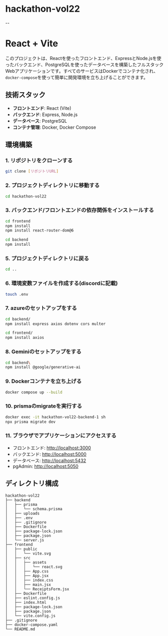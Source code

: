 # hackathon-vol22
--

# React + Vite

このプロジェクトは、Reactを使ったフロントエンド、ExpressとNode.jsを使ったバックエンド、PostgreSQLを使ったデータベースを構築したフルスタックWebアプリケーションです。すべてのサービスはDockerでコンテナ化され、`docker-compose`を使って簡単に開発環境を立ち上げることができます。

## 技術スタック

- **フロントエンド**: React (Vite)
- **バックエンド**: Express, Node.js
- **データベース**: PostgreSQL
- **コンテナ管理**: Docker, Docker Compose

## 環境構築

### 1. リポジトリをクローンする
```bash
git clone [リポジトリURL]
```
### 2. プロジェクトディレクトリに移動する
```bash
cd hackathon-vol22
```
### 3. バックエンド/フロントエンドの依存関係をインストールする
```bash
cd frontend
npm install
npm install react-router-dom@6
```
```bash
cd backend
npm install
```

### 5. プロジェクトディレクトリに戻る
```bash
cd ..
```

### 6. 環境変数ファイルを作成する(discordに記載)
```bash
touch .env
```

### 7. azureのセットアップをする
```bash
cd backend/
npm install express axios dotenv cors multer

cd frontend/
npm install axios
```

### 8. Geminiのセットアップをする
```bash
cd backend\
npm install @google/generative-ai
```

### 9. Dockerコンテナを立ち上げる
```bash
docker compose up --build
```

### 10. prismaのmigrateを実行する
```bash
docker exec -it hackathon-vol22-backend-1 sh
npx prisma migrate dev
```

### 11. ブラウザでアプリケーションにアクセスする
- フロントエンド: [http://localhost:3000](http://localhost:3000)
- バックエンド: [http://localhost:5000](http://localhost:5000)
- データベース: [http://localhost:5432](http://localhost:5432)
- pgAdmin: [http://localhost:5050](http://localhost:5050)


## ディレクトリ構成
```
hackathon-vol22
├── backend
│   ├── prisma
│   │   └── schema.prisma
│   ├── uploads
│   ├── .env
│   ├── .gitignore
│   ├── Dockerfile
│   ├── package-lock.json
│   ├── package.json
│   └── server.js
├── frontend
│   ├── public
│   │   └── vite.svg
│   ├── src
│   │   ├── assets
│   │   │   └── react.svg
│   │   ├── App.css
│   │   ├── App.jsx
│   │   ├── index.css
│   │   ├── main.jsx
│   │   └── ReceiptsForm.jsx
│   ├── Dockerfile
│   ├── eslint.config.js
│   ├── index.html
│   ├── package-lock.json
│   ├── package.json
│   └── vite.config.js
├── .gitignore
├── docker-compose.yaml
└── README.md
```

